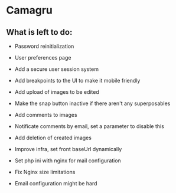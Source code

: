# Camagru

## What is left to do:

- Password reinitialization
- User preferences page
- Add a secure user session system

- Add breakpoints to the UI to make it mobile friendly

- Add upload of images to be edited
- Make the snap button inactive if there aren't any superposables

- Add comments to images
- Notificate comments by email, set a parameter to disable this
- Add deletion of created images

- Improve infra, set front baseUrl dynamically
- Set php ini with nginx for mail configuration
- Fix Nginx size limitations
- Email configuration might be hard